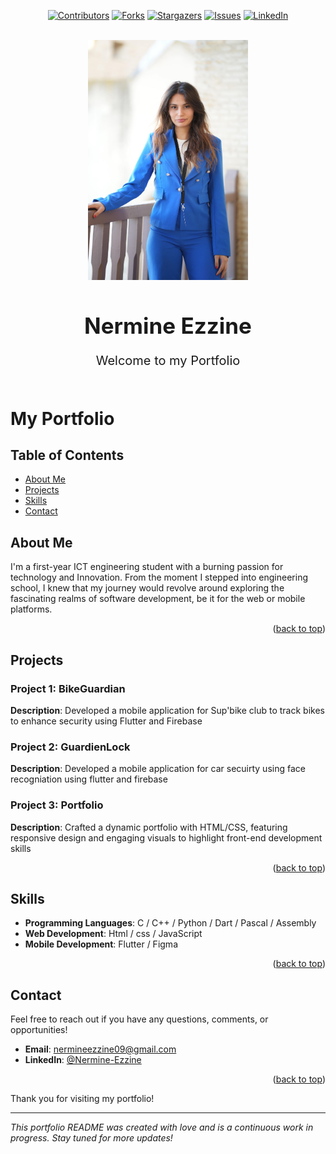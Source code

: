 <a name="readme-top"></a>
<div align="center">

[![Contributors][contributors-shield]][contributors-url]
[![Forks][forks-shield]][forks-url]
[![Stargazers][stars-shield]][stars-url]
[![Issues][issues-shield]][issues-url]
[![LinkedIn][linkedin-shield]](https://www.linkedin.com/in/nermine-ezzine-07505229b/)
</div>


<!-- PROJECT LOGO --> 
<br />
<div align="center">
  <a href="https://github.com/ner001/potfolio">
    <img src="https://github.com/ner001/potfolio/blob/main/Images/Nermine.jpg?raw=true" alt="Logo" width="256" height="384">
  </a>
    <h1 style="font-size:35px">Nermine Ezzine
    </h1>
  <p align="center" style="font-size: 20px;">
    Welcome to my Portfolio
    <br />
    <br />
  </p>
</div>


# My Portfolio

## Table of Contents
- [About Me](#about-me)
- [Projects](#projects)
- [Skills](#skills)
- [Contact](#contact)

## About Me

I'm a first-year ICT engineering student with a burning passion for technology and Innovation. From the moment I stepped into engineering school, I knew that my journey would revolve around exploring the fascinating realms of software development, be it for the web or mobile platforms.

<p align="right">(<a href="#readme-top">back to top</a>)</p>


## Projects

### Project 1: BikeGuardian
**Description**: Developed a mobile application for Sup'bike club to track bikes to enhance security using Flutter and Firebase

### Project 2: GuardienLock
**Description**: Developed a mobile application for car secuirty using face recogniation using flutter and firebase

### Project 3: Portfolio
**Description**: Crafted a dynamic portfolio with HTML/CSS, featuring responsive design and engaging visuals to highlight front-end development skills

<p align="right">(<a href="#readme-top">back to top</a>)</p>

## Skills

- **Programming Languages**: C / C++ / Python / Dart / Pascal / Assembly 
- **Web Development**: Html / css / JavaScript
- **Mobile Development**: Flutter / Figma
<p align="right">(<a href="#readme-top">back to top</a>)</p>

## Contact

Feel free to reach out if you have any questions, comments, or opportunities!

- **Email**: nermineezzine09@gmail.com
- **LinkedIn**: [@Nermine-Ezzine][linkedin-url]
<p align="right">(<a href="#readme-top">back to top</a>)</p>

Thank you for visiting my portfolio!

---

*This portfolio README was created with love and is a continuous work in progress. Stay tuned for more updates!*

[contributors-shield]: https://img.shields.io/github/contributors/ner001/potfolio.svg?style=for-the-badge
[contributors-url]: https://github.com/ner001/potfolio/graphs/contributors
[forks-shield]: https://img.shields.io/github/forks/ner001/potfolio.svg?style=for-the-badge
[forks-url]: https://github.com/ner001/potfolio/network/members
[stars-shield]: https://img.shields.io/github/stars/ner001/potfolio.svg?style=for-the-badge
[stars-url]: https://github.com/ner001/potfolio/stargazers
[issues-shield]: https://img.shields.io/github/issues/ner001/potfolio.svg?style=for-the-badge
[issues-url]: https://github.com/ner001/potfolio/issues
[linkedin-shield]: https://img.shields.io/badge/-LinkedIn-black.svg?style=for-the-badge&logo=linkedin&colorB=555
[linkedin-url]: https://www.linkedin.com/in/nermine-ezzine-07505229b/